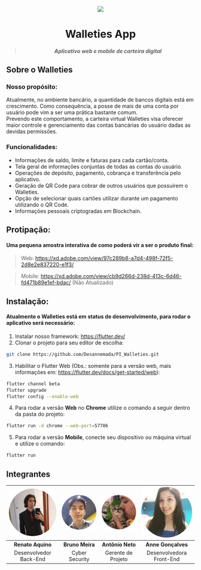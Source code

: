 <p align="center"><img src="https://image.flaticon.com/icons/svg/714/714023.svg" width="130"></p>
<h1 align="center">Walleties App</h1>

> <h5 align="center">Aplicativo web e mobile de carteira digital</h5>

## Sobre o Walleties

### Nosso propósito:
Atualmente, no ambiente bancário, a quantidade de bancos digitais está em crescimento. Como consequência, a posse de mais de uma conta por usuário pode vim a ser uma prática bastante comum.  
Prevendo este comportamento, a carteira virtual Walleties visa oferecer maior controle e gerenciamento das contas bancárias do usuário dadas as devidas permissões.

### Funcionalidades:
* Informações de saldo, limite e faturas para cada cartão/conta.
* Tela geral de informações conjuntas de todas as contas do usuário.
* Operações de depósito, pagamento, cobrança e transferência pelo aplicativo.
* Geração de QR Code para cobrar de outros usuários que possuírem o Walleties.
* Opção de selecionar quais cartões utilizar durante um pagamento utilizando o QR Code.
* Informações pessoais criptogradas em Blockchain.

## Protipação:
#### Uma pequena amostra interativa de como poderá vir a ser o produto final:
> Web: https://xd.adobe.com/view/97c289b8-a7d4-498f-72f5-2d8e2e837220-e1f3/

> Mobile: https://xd.adobe.com/view/cb9d266d-238d-413c-6d46-fd471b89e1ef-bdac/ (Não Atualizado)

## Instalação:
#### Atualmente o Walleties está em status de desenvolvimento, para rodar o aplicativo será necessário: 
1. Instalar nosso framework: https://flutter.dev/
2. Clonar o projeto para seu editor de escolha:
```sh
git clone https://github.com/Desannemada/PI_Walleties.git
```
3. Habilitar o Flutter Web (Obs.: somente para a versão web, mais informações em: https://flutter.dev/docs/get-started/web):
```sh
flutter channel beta
flutter upgrade
flutter config --enable-web
```
4. Para rodar a versão **Web** no **Chrome** utilize o comando a seguir dentro da pasta do projeto:
```sh
flutter run -d chrome --web-port=57706
```
5. Para rodar a versão **Mobile**, conecte seu dispositivo ou máquina virtual e utilize o comando:
```sh
flutter run
```

## Integrantes
| <img src="/developers_profile/renato.png" width="150">  | <img src="/developers_profile/bruno.png" width="150">  | <img src="/developers_profile/neto.png" width="150">  | <img src="/developers_profile/anne.png" width="150"> |
| :--------------------: | :--------------------: | :-----------------: | :-------------------:    |
| **Renato Aquino**      | **Bruno Meira**        | **Antônio Neto**    | **Anne Gonçalves**       |
| Desenvolvedor Back-End | Cyber Security         | Gerente de Projeto  | Desenvolvedora Front-End |
